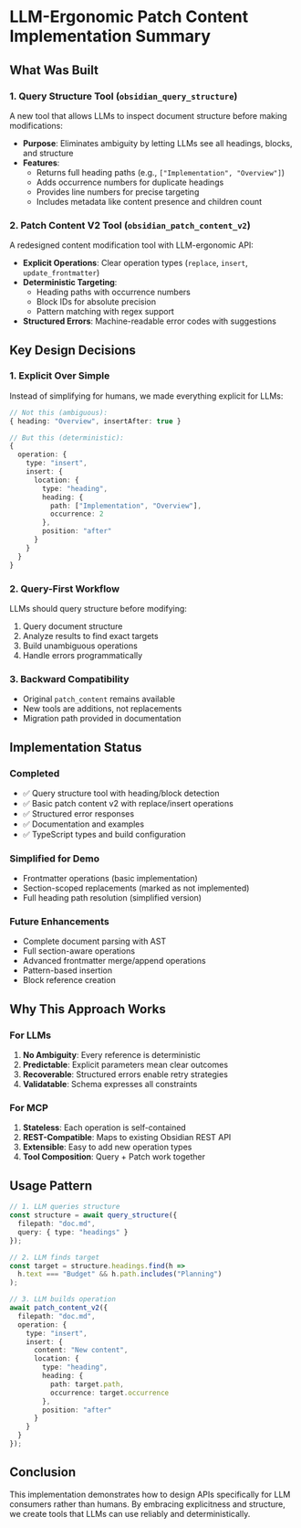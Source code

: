 # LLM-Ergonomic Patch Content Implementation Summary

## What Was Built

### 1. Query Structure Tool (`obsidian_query_structure`)

A new tool that allows LLMs to inspect document structure before making modifications:

- **Purpose**: Eliminates ambiguity by letting LLMs see all headings, blocks, and structure
- **Features**:
  - Returns full heading paths (e.g., `["Implementation", "Overview"]`)
  - Adds occurrence numbers for duplicate headings
  - Provides line numbers for precise targeting
  - Includes metadata like content presence and children count

### 2. Patch Content V2 Tool (`obsidian_patch_content_v2`)

A redesigned content modification tool with LLM-ergonomic API:

- **Explicit Operations**: Clear operation types (`replace`, `insert`, `update_frontmatter`)
- **Deterministic Targeting**: 
  - Heading paths with occurrence numbers
  - Block IDs for absolute precision
  - Pattern matching with regex support
- **Structured Errors**: Machine-readable error codes with suggestions

## Key Design Decisions

### 1. Explicit Over Simple

Instead of simplifying for humans, we made everything explicit for LLMs:

```typescript
// Not this (ambiguous):
{ heading: "Overview", insertAfter: true }

// But this (deterministic):
{
  operation: {
    type: "insert",
    insert: {
      location: {
        type: "heading",
        heading: {
          path: ["Implementation", "Overview"],
          occurrence: 2
        },
        position: "after"
      }
    }
  }
}
```

### 2. Query-First Workflow

LLMs should query structure before modifying:

1. Query document structure
2. Analyze results to find exact targets
3. Build unambiguous operations
4. Handle errors programmatically

### 3. Backward Compatibility

- Original `patch_content` remains available
- New tools are additions, not replacements
- Migration path provided in documentation

## Implementation Status

### Completed
- ✅ Query structure tool with heading/block detection
- ✅ Basic patch content v2 with replace/insert operations
- ✅ Structured error responses
- ✅ Documentation and examples
- ✅ TypeScript types and build configuration

### Simplified for Demo
- Frontmatter operations (basic implementation)
- Section-scoped replacements (marked as not implemented)
- Full heading path resolution (simplified version)

### Future Enhancements
- Complete document parsing with AST
- Full section-aware operations
- Advanced frontmatter merge/append operations
- Pattern-based insertion
- Block reference creation

## Why This Approach Works

### For LLMs
1. **No Ambiguity**: Every reference is deterministic
2. **Predictable**: Explicit parameters mean clear outcomes
3. **Recoverable**: Structured errors enable retry strategies
4. **Validatable**: Schema expresses all constraints

### For MCP
1. **Stateless**: Each operation is self-contained
2. **REST-Compatible**: Maps to existing Obsidian REST API
3. **Extensible**: Easy to add new operation types
4. **Tool Composition**: Query + Patch work together

## Usage Pattern

```typescript
// 1. LLM queries structure
const structure = await query_structure({
  filepath: "doc.md",
  query: { type: "headings" }
});

// 2. LLM finds target
const target = structure.headings.find(h => 
  h.text === "Budget" && h.path.includes("Planning")
);

// 3. LLM builds operation
await patch_content_v2({
  filepath: "doc.md",
  operation: {
    type: "insert",
    insert: {
      content: "New content",
      location: {
        type: "heading",
        heading: {
          path: target.path,
          occurrence: target.occurrence
        },
        position: "after"
      }
    }
  }
});
```

## Conclusion

This implementation demonstrates how to design APIs specifically for LLM consumers rather than humans. By embracing explicitness and structure, we create tools that LLMs can use reliably and deterministically.